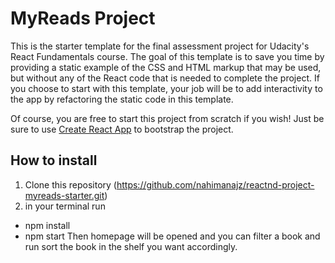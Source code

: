 # MyReads Project

This is the starter template for the final assessment project for Udacity's React Fundamentals course. The goal of this template is to save you time by providing a static example of the CSS and HTML markup that may be used, but without any of the React code that is needed to complete the project. If you choose to start with this template, your job will be to add interactivity to the app by refactoring the static code in this template.

Of course, you are free to start this project from scratch if you wish! Just be sure to use [Create React App](https://github.com/facebookincubator/create-react-app) to bootstrap the project.

## How to install
1. Clone this repository  (https://github.com/nahimanajz/reactnd-project-myreads-starter.git)
2. in your terminal  run
  -  npm install
  - npm start
Then homepage will be opened and you can filter a book and run sort the book in the shelf you want accordingly.

